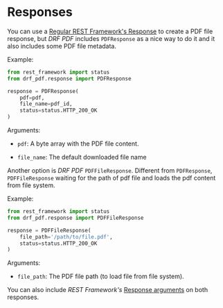 Responses
=========

You can use a [Regular REST Framework's Response](http://www.django-rest-framework.org/api-guide/responses/) to create a PDF file response, but _DRF PDF_ includes `PDFResponse` as a nice way to do it and it also includes some PDF file metadata.

Example:
```python
from rest_framework import status
from drf_pdf.response import PDFResponse

response = PDFResponse(
    pdf=pdf,
    file_name=pdf_id,
    status=status.HTTP_200_OK
)
```

Arguments:

* `pdf`: A byte array with the PDF file content.

* `file_name`: The default downloaded file name

Another option is _DRF PDF_ `PDFFileResponse`.
Different from `PDFResponse`, `PDFFileResponse` waiting for the path of pdf file and loads the pdf content from file system.

Example:
```python
from rest_framework import status
from drf_pdf.response import PDFFileResponse

response = PDFFileResponse(
	file_path='/path/to/file.pdf',
	status=status.HTTP_200_OK
)
```

Arguments:

* `file_path`: The PDF file path (to load file from file system).

You can also include _REST Framework's_ [Response arguments](http://www.django-rest-framework.org/api-guide/responses/#response) on both responses.
